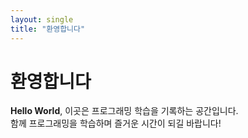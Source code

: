 ```yaml
---
layout: single
title: "환영합니다"
---
```

# 환영합니다 
**Hello World**, 
이곳은 프로그래밍 학습을 기록하는 공간입니다.  
함께 프로그래밍을 학습하며 즐거운 시간이 되길 바랍니다!
